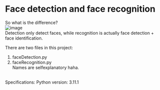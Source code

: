 # Face detection and face recognition

So what is the difference?  
![image](https://user-images.githubusercontent.com/37112852/212126082-1725ac96-d609-40d6-ba78-1384afa2ed7a.png)  
Detection only detect faces, while recognition is actually face detection + face identification.    

There are two files in this project:
1. faceDetection.py
2. faceRecognition.py  
Names are selfexplanatory haha.    
<br /> 
Specifications:  
Python version:  3.11.1



